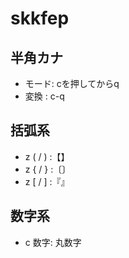 # skkfep
## 半角カナ
- モード: cを押してからq
- 変換  : c-q

## 括弧系
- z ( / ) :【】
- z { / } :〔〕
- z [ / ] :『』

## 数字系
- c 数字: 丸数字
